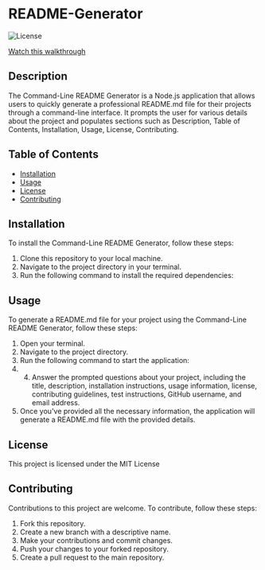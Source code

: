 # README-Generator
 
![License](https://img.shields.io/badge/license-MIT-brightgreen)

[Watch this walkthrough](https://drive.google.com/file/d/1rIbeFAaE5TG2QTBcyPveugTWiWGaUXZ7/view)

## Description
The Command-Line README Generator is a Node.js application that allows users to quickly generate a professional README.md file for their projects through a command-line interface. It prompts the user for various details about the project and populates sections such as Description, Table of Contents, Installation, Usage, License, Contributing.

## Table of Contents
* [Installation](#installation)
* [Usage](#usage)
* [License](#license)
* [Contributing](#contributing)


## Installation
To install the Command-Line README Generator, follow these steps:

1. Clone this repository to your local machine.
2. Navigate to the project directory in your terminal.
3. Run the following command to install the required dependencies:

## Usage
To generate a README.md file for your project using the Command-Line README Generator, follow these steps:

1. Open your terminal.
2. Navigate to the project directory.
3. Run the following command to start the application:
4. 4. Answer the prompted questions about your project, including the title, description, installation instructions, usage information, license, contributing guidelines, test instructions, GitHub username, and email address.
5. Once you've provided all the necessary information, the application will generate a README.md file with the provided details.

## License
This project is licensed under the MIT License

## Contributing
Contributions to this project are welcome. To contribute, follow these steps:

1. Fork this repository.
2. Create a new branch with a descriptive name.
3. Make your contributions and commit changes.
4. Push your changes to your forked repository.
5. Create a pull request to the main repository.

